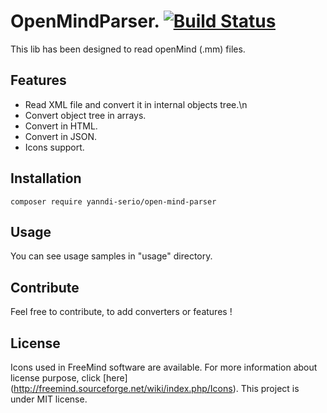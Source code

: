 OpenMindParser. [![Build Status](https://travis-ci.org/YannDi-Serio/openMindParser.svg?branch=master)](https://travis-ci.org/YannDi-Serio/openMindParser) 
===================
This lib has been designed to read openMind (.mm) files.

Features
-------------------
* Read XML file and convert it in internal objects tree.\n
* Convert object tree in arrays.
* Convert in HTML.
* Convert in JSON.
* Icons support.

Installation
-------------------
```
composer require yanndi-serio/open-mind-parser
 ```

Usage
-------------------
You can see usage samples in "usage" directory.

Contribute
-------------------
Feel free to contribute, to add converters or features !

License
-------------------
Icons used in FreeMind software are available. For more information about license purpose, click [here] (http://freemind.sourceforge.net/wiki/index.php/Icons).
This project is under MIT license.
